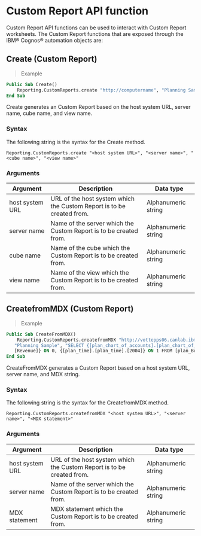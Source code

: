 # Custom Report API function

Custom Report API functions can be used to interact with Custom Report worksheets. The Custom Report functions that are exposed through the IBM® Cognos® automation objects are:


## Create (Custom Report)

> Example

```vb
Public Sub Create()
    Reporting.CustomReports.create "http://computername", "Planning Sample", "plan_BudgetPlan", "Goal Input"
End Sub
```
Create generates an Custom Report based on the host system URL, server name, cube name, and view name.

### Syntax

The following string is the syntax for the Create method.

`Reporting.CustomReports.create "<host system URL>", "<server name>", "<cube name>", "<view name>"`

### Arguments
Argument | Description | Data type
--------- | ------- | -----------
host system URL | URL of the host system which the Custom Report is to be created from. | Alphanumeric string
server name | Name of the server which the Custom Report is to be created from. | Alphanumeric string
cube name | Name of the cube which the Custom Report is to be created from. | Alphanumeric string
view name | Name of the view which the Custom Report is to be created from. | Alphanumeric string

## CreatefromMDX (Custom Report)

> Example

```vb
Public Sub CreateFromMDX()
    Reporting.CustomReports.createfromMDX "http://vottepps06.canlab.ibm.com:9510/",
   "Planning Sample", "SELECT {[plan_chart_of_accounts].[plan_chart_of_accounts].
   [Revenue]} ON 0, {[plan_time].[plan_time].[2004]} ON 1 FROM [plan_BudgetPlan]"
End Sub
```
CreateFromMDX generates a Custom Report based on a host system URL, server name, and MDX string.

### Syntax

The following string is the syntax for the CreatefromMDX method.

`Reporting.CustomReports.createfromMDX "<host system URL>", "<server name>", "<MDX statement>"`

### Arguments
Argument | Description | Data type
--------- | ------- | -----------
host system URL | URL of the host system which the Custom Report is to be created from. | Alphanumeric string
server name | Name of the server which the Custom Report is to be created from. | Alphanumeric string
MDX statement | MDX statement which the Custom Report is to be created from. | Alphanumeric string